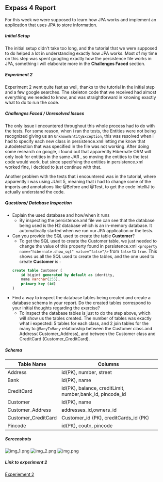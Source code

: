 
## Expass 4 Report

For this week we were supposed to learn how JPA works and implement an application that uses JPA to store information.

##### Initial Setup
The initial setup didn't take too long, and the tutorial that we were supposed to do helped a lot in understanding exactly how JPA works. Most of my time on this step was spent googling exactly how the persistence file works in JPA, something i will elaborate more in the **Challenges Faced** section.

##### Experiment 2
Experiment 2 went quite fast as well, thanks to the tutorial in the initial step and a few google searches. The skeleton code that we received had almost everything we needed to know, and was straightforward in knowing exactly what to do to run the code.

##### Challenges Faced / Unresolved Issues
The only issue i encountered throughout this whole process had to do with the tests. For some reason, when i ran the tests, the Entities were not being recognized giving us an `UnknownEntityException`, this was resolved when i had to specify each new class in persistence.xml letting me know that autodetection that was specified in the file was not working. After doing some research on google, i found out that apparently Hibernate ORM will only look for entities in the same JAR , so moving the entities to the test code would work, but since specifying the entities in persistence.xml worked fine, i decided to just continue with that.

Another problem with the tests that i encountered was in the tutorial, where apparently i was using JUnit 5, meaning that i had to change some of the imports and annotations like @Before and @Test, to get the code IntelliJ to actually understand the code.

##### Questions/ Database Inspection
- Explain the used database and how/when it runs
    - By inspecting the persistence.xml file we can see that the database being used is the H2 database which is an in-memory database. It automatically started when we run our JPA application or the tests.
-  Can you provide the SQL used to create the table **Customer**?
    - To get the SQL used to create the Customer table, we just needed to change the value of this property found in persistence.xml `<property name="hibernate.show_sql" value="false"/>` from `false` to `true`. This shows us all the SQL used to create the tables, and the one used to create **Customer** is :
   ```sql
   create table Customer (
       id bigint generated by default as identity,
       name varchar(255),
       primary key (id)
   )

    ```
- Find a way to inspect the database tables being created and create a database schema in your report. Do the created tables correspond to your initial thoughts regarding the exercise?
	- To inspect the database tables is just to do the step above, which will show us the tables created. The number of tables was exactly what i expected: 5 tables for each class, and 2 join tables for the many to `@ManyToMany` relationship between the Customer class and Address( Customer_Address), and between the Customer class and CreditCard (Customer_CreditCard).
##### Schema

| Table Name          | Columns                                                 |
| ------------------- |---------------------------------------------------------|
| Address             | id(PK), number, street                                  |
| Bank                | id(PK), name                                            |
| CreditCard          | id(PK), balance, creditLimit, number,bank_id, pincode_id |
| Customer            | id(PK), name                                            |
| Customer_Address    | addresses_id,owners_id                                  |
| Customer_CreditCard | Customer_id (PK), creditCards_id (PK)                   |
| Pincode             | id(PK), coutn, pincode                                  |
##### Screenshots

![img_1.png](img_1.png)
![img_2.png](img_2.png)
![img.png](img.png)


##### Link to experiment 2
[Experiement 2]()
